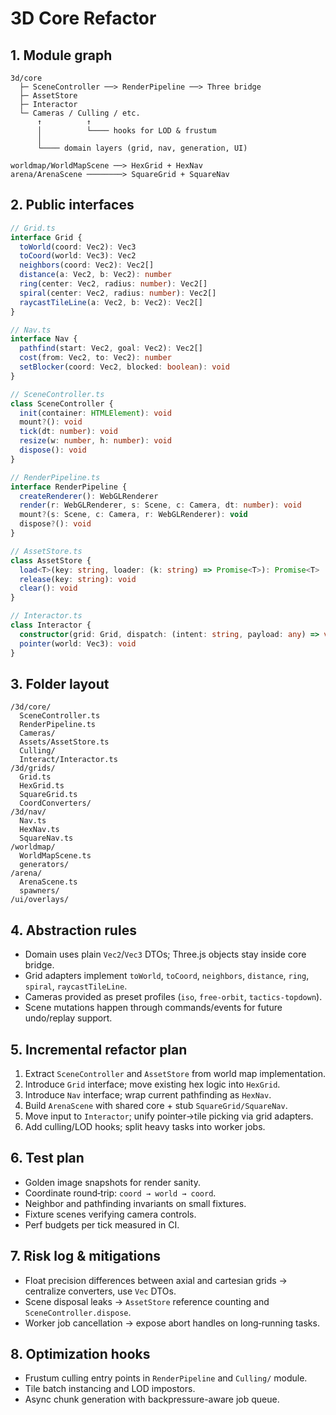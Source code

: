 # 3D Core Refactor

## 1. Module graph
```
3d/core
  ├─ SceneController ──> RenderPipeline ──> Three bridge
  ├─ AssetStore
  ├─ Interactor
  └─ Cameras / Culling / etc.
      ↑          ↑
      │          └──── hooks for LOD & frustum
      │
      └──── domain layers (grid, nav, generation, UI)

worldmap/WorldMapScene ──> HexGrid + HexNav
arena/ArenaScene ────────> SquareGrid + SquareNav
```

## 2. Public interfaces
```ts
// Grid.ts
interface Grid {
  toWorld(coord: Vec2): Vec3
  toCoord(world: Vec3): Vec2
  neighbors(coord: Vec2): Vec2[]
  distance(a: Vec2, b: Vec2): number
  ring(center: Vec2, radius: number): Vec2[]
  spiral(center: Vec2, radius: number): Vec2[]
  raycastTileLine(a: Vec2, b: Vec2): Vec2[]
}

// Nav.ts
interface Nav {
  pathfind(start: Vec2, goal: Vec2): Vec2[]
  cost(from: Vec2, to: Vec2): number
  setBlocker(coord: Vec2, blocked: boolean): void
}

// SceneController.ts
class SceneController {
  init(container: HTMLElement): void
  mount?(): void
  tick(dt: number): void
  resize(w: number, h: number): void
  dispose(): void
}

// RenderPipeline.ts
interface RenderPipeline {
  createRenderer(): WebGLRenderer
  render(r: WebGLRenderer, s: Scene, c: Camera, dt: number): void
  mount?(s: Scene, c: Camera, r: WebGLRenderer): void
  dispose?(): void
}

// AssetStore.ts
class AssetStore {
  load<T>(key: string, loader: (k: string) => Promise<T>): Promise<T>
  release(key: string): void
  clear(): void
}

// Interactor.ts
class Interactor {
  constructor(grid: Grid, dispatch: (intent: string, payload: any) => void)
  pointer(world: Vec3): void
}
```

## 3. Folder layout
```
/3d/core/
  SceneController.ts
  RenderPipeline.ts
  Cameras/
  Assets/AssetStore.ts
  Culling/
  Interact/Interactor.ts
/3d/grids/
  Grid.ts
  HexGrid.ts
  SquareGrid.ts
  CoordConverters/
/3d/nav/
  Nav.ts
  HexNav.ts
  SquareNav.ts
/worldmap/
  WorldMapScene.ts
  generators/
/arena/
  ArenaScene.ts
  spawners/
/ui/overlays/
```

## 4. Abstraction rules
- Domain uses plain `Vec2`/`Vec3` DTOs; Three.js objects stay inside core bridge.
- Grid adapters implement `toWorld`, `toCoord`, `neighbors`, `distance`, `ring`, `spiral`, `raycastTileLine`.
- Cameras provided as preset profiles (`iso`, `free-orbit`, `tactics-topdown`).
- Scene mutations happen through commands/events for future undo/replay support.

## 5. Incremental refactor plan
1. Extract `SceneController` and `AssetStore` from world map implementation.
2. Introduce `Grid` interface; move existing hex logic into `HexGrid`.
3. Introduce `Nav` interface; wrap current pathfinding as `HexNav`.
4. Build `ArenaScene` with shared core + stub `SquareGrid/SquareNav`.
5. Move input to `Interactor`; unify pointer→tile picking via grid adapters.
6. Add culling/LOD hooks; split heavy tasks into worker jobs.

## 6. Test plan
- Golden image snapshots for render sanity.
- Coordinate round‑trip: `coord → world → coord`.
- Neighbor and pathfinding invariants on small fixtures.
- Fixture scenes verifying camera controls.
- Perf budgets per tick measured in CI.

## 7. Risk log & mitigations
- Float precision differences between axial and cartesian grids → centralize converters, use `Vec` DTOs.
- Scene disposal leaks → `AssetStore` reference counting and `SceneController.dispose`.
- Worker job cancellation → expose abort handles on long‑running tasks.

## 8. Optimization hooks
- Frustum culling entry points in `RenderPipeline` and `Culling/` module.
- Tile batch instancing and LOD impostors.
- Async chunk generation with backpressure-aware job queue.
```
